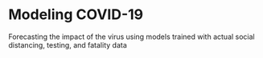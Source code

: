 # Modeling <span className="nowrap">COVID-19</span>

<div className="dek" style={{marginTop: '-8px'}}>Forecasting the impact of the virus using models trained with actual social distancing, testing, and fatality data</div>
